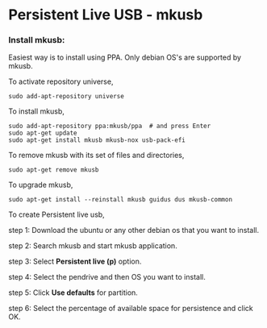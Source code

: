 # Persistent Live USB - mkusb
### Install mkusb:
Easiest way is to install using PPA. Only debian OS's are supported by mkusb.

To activate  repository universe,
```shell
sudo add-apt-repository universe
```
To install mkusb,
```shell
sudo add-apt-repository ppa:mkusb/ppa  # and press Enter
sudo apt-get update
sudo apt-get install mkusb mkusb-nox usb-pack-efi
```
To remove mkusb with its set of files and directories,
```shell
sudo apt-get remove mkusb  
```
To upgrade mkusb,
```shell
sudo apt-get install --reinstall mkusb guidus dus mkusb-common
```

To create Persistent live usb,

  step 1: Download the ubuntu or any other debian os that you want to install.

  step 2: Search mkusb and start mkusb application.

  step 3: Select **Persistent live (p)** option.

  step 4: Select the pendrive and then OS you want to install.

  step 5: Click **Use defaults** for partition.

  step 6: Select the percentage of available space for persistence and click OK.
